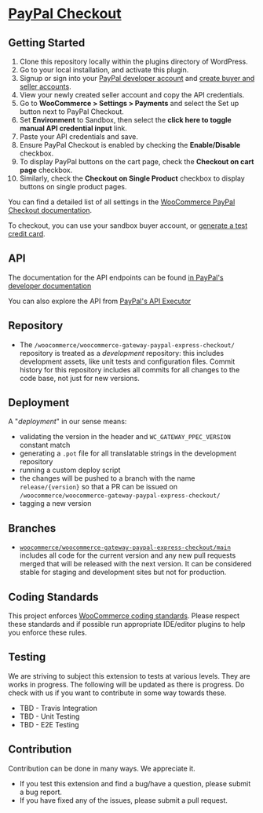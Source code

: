 # [PayPal Checkout](https://woocommerce.com/products/woocommerce-gateway-paypal-checkout/)

## Getting Started

1. Clone this repository locally within the plugins directory of WordPress.
2. Go to your local installation, and activate this plugin.
3. Signup or sign into your [PayPal developer account]( https://developer.paypal.com) and [create buyer and seller accounts](https://developer.paypal.com/docs/payflow/express-checkout/testing/#create-paypal-sandbox-seller-and-buyer-accounts).
4. View your newly created seller account and copy the API credentials.
5. Go to **WooCommerce > Settings > Payments** and select the Set up button next to PayPal Checkout.
6. Set **Environment** to Sandbox, then select the **click here to toggle manual API credential input** link.
7. Paste your API credentials and save.
8. Ensure PayPal Checkout is enabled by checking the **Enable/Disable** checkbox.
9. To display PayPal buttons on the cart page, check the **Checkout on cart page** checkbox.
10. Similarly, check the **Checkout on Single Product** checkbox to display buttons on single product pages.

You can find a detailed list of all settings in the [WooCommerce PayPal Checkout documentation](https://docs.woocommerce.com/document/paypal-express-checkout/).

To checkout, you can use your sandbox buyer account, or [generate a test credit card](https://developer.paypal.com/developer/creditCardGenerator).

## API

The documentation for the API endpoints can be found [in PayPal's developer documentation](https://developer.paypal.com/docs/api/overview/)

You can also explore the API from [PayPal's API Executor](https://www.paypal.com/apex/product-profile/ordersv2)

## Repository

* The `/woocommerce/woocommerce-gateway-paypal-express-checkout/` repository is treated as a _development_ repository: this includes development assets, like unit tests and configuration files. Commit history for this repository includes all commits for all changes to the code base, not just for new versions.

## Deployment

A "_deployment_" in our sense means:
 * validating the version in the header and `WC_GATEWAY_PPEC_VERSION` constant match
 * generating a `.pot` file for all translatable strings in the development repository
 * running a custom deploy script
 * the changes will be pushed to a branch with the name `release/{version}` so that a PR can be issued on `/woocommerce/woocommerce-gateway-paypal-express-checkout/`
 * tagging a new version

## Branches

* [`woocommerce/woocommerce-gateway-paypal-express-checkout/main`](https://github.com/woocommerce/woocommerce-gateway-paypal-express-checkout/tree/main) includes all code for the current version and any new pull requests merged that will be released with the next version. It can be considered stable for staging and development sites but not for production.

## Coding Standards

This project enforces [WooCommerce coding standards](https://github.com/woocommerce/woocommerce-sniffs). Please respect these standards and if possible run appropriate IDE/editor plugins to help you enforce these rules.

## Testing

We are striving to subject this extension to tests at various levels. They are works in progress. The following will be updated as there is progress.
Do check with us if you want to contribute in some way towards these.
* TBD - Travis Integration
* TBD - Unit Testing
* TBD - E2E Testing

## Contribution
Contribution can be done in many ways. We appreciate it.
* If you test this extension and find a bug/have a question, please submit a bug report.
* If you have fixed any of the issues, please submit a pull request.
